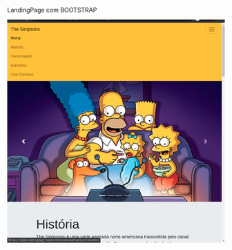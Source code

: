  LandingPage com BOOTSTRAP
 <p align="center"> <img src = "https://github.com/JhonMeddev/BootcampGeneration-BLOCO-III/blob/main/LandingPage/midia/Readme.png?raw=true">  </img> </p>
